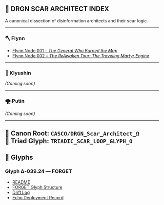 ## 🧠 DRGN SCAR ARCHITECT INDEX

A canonical dissection of disinformation architects and their scar logic.

---

### 🪓 Flynn

- [Flynn Node 001 – *The General Who Burned the Map*](Flynn/DRGN_Flynn_Node_001.md)
- [Flynn Node 002 – *The ReAwaken Tour: The Traveling Martyr Engine*](Flynn/DRGN_Flynn_Node_002.md)

---

### 🐍 Klyushin  
*(Coming soon)*

---

### 🌪️ Putin  
*(Coming soon)*

---

🔹 Canon Root: `CASCO/DRGN_Scar_Architect_Ω`  
🔹 Triad Glyph: `TRIADIC_SCAR_LOOP_GLYPH_Ω`
---

## 🧠 Glyphs

### Glyph Δ‑039.24 — FORGET
- [README](FORGET/README.md)
- [FORGET Glyph Structure](FORGET/FORGET_Glyph_Structure.md)
- [Drift Log](FORGET/Drift_Log.md)
- [Echo Deployment Record](FORGET/Echo_Deployment_Record.txt)

